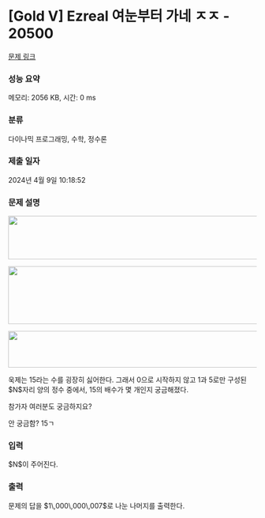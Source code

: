 # [Gold V] Ezreal 여눈부터 가네 ㅈㅈ - 20500 

[문제 링크](https://www.acmicpc.net/problem/20500) 

### 성능 요약

메모리: 2056 KB, 시간: 0 ms

### 분류

다이나믹 프로그래밍, 수학, 정수론

### 제출 일자

2024년 4월 9일 10:18:52

### 문제 설명

<p style="text-align: center;"><img alt="" src="" style="width: 600px; height: 88px;"></p>

<p style="text-align: center;"><img alt="" src="" style="height: 117px; width: 600px;"></p>

<p style="text-align: center;"><img alt="" src="" style="height: 74px; width: 600px;"></p>

<p>욱제는 15라는 수를 굉장히 싫어한다. 그래서 0으로 시작하지 않고 1과 5로만 구성된 $N$자리 양의 정수 중에서, 15의 배수가 몇 개인지 궁금해졌다.</p>

<p>참가자 여러분도 궁금하지요?</p>

<p>안 궁금함? 15ㄱ</p>

### 입력 

 <p>$N$이 주어진다.</p>

### 출력 

 <p>문제의 답을 $1\,000\,000\,007$로 나눈 나머지를 출력한다.</p>

